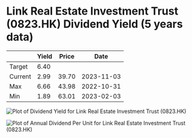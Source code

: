 # Link Real Estate Investment Trust (0823.HK) Dividend Yield (5 years data)

|     | Yield   | Price | Date       |
|-----|---------|-------|------------|
| Target | 6.40 |  |  |
| Current | 2.99 | 39.70  | 2023-11-03 |
| Max | 6.66 | 43.98  | 2022-10-31 |
| Min | 1.89 | 63.01  | 2023-02-03 |

![Plot of Dividend Yield for Link Real Estate Investment Trust (0823.HK)](0823_div_5.png)

![Plot of Annual Dividend Per Unit for Link Real Estate Investment Trust (0823.HK)](0823_yearly_dpu.png)
